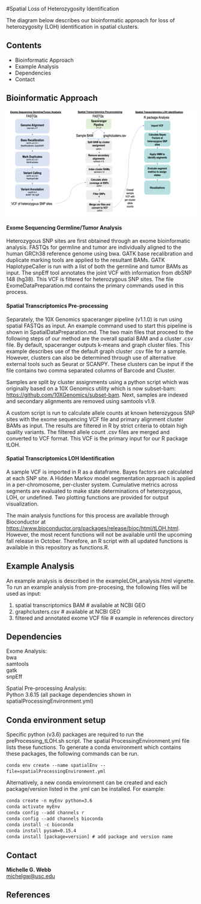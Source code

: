 #Spatial Loss of Heterozygosity Identification

The diagram below describes our bioinformatic approach for loss of heterozygosity (LOH) identification in spatial clusters.

## Contents
- Bioinformatic Approach
- Example Analysis
- Dependencies
- Contact

## Bioinformatic Approach

![image](analysisPipeline.png)

#### Exome Sequencing Germline/Tumor Analysis
Heterozygous SNP sites are first obtained through an exome bioinformatic analysis. FASTQs for germline and tumor are individually aligned to the human GRCh38 reference genome using bwa. GATK base recalibration and duplicate marking tools are applied to the resultant BAMs. GATK HaplotypeCaller is run with a list of both the germline and tumor BAMs as input. The snpEff tool annotates the joint VCF with information from dbSNP 148 (hg38). This VCF is filtered for heterozygous SNP sites. The file ExomeDataPreparation.md contains the primary commands used in this process.

#### Spatial Transcriptomics Pre-processing
Separately, the 10X Genomics spaceranger pipeline (v1.1.0) is run using spatial FASTQs as input. An example command used to start this pipeline is shown in SpatialDataPreparation.md. The two main files that proceed to the following steps of our method are the overall spatial BAM and a cluster .csv file. By default, spaceranger outputs k-means and graph cluster files. This example describes use of the default graph cluster .csv file for a sample. However, clusters can also be determined through use of alternative external tools such as Seurat or SCANPY. These clusters can be input if the file contains two comma separated columns of Barcode and Cluster.

Samples are split by cluster assignments using a python script which was originally based on a 10X Genomics utility which is now subset-bam: https://github.com/10XGenomics/subset-bam. Next, samples are indexed and secondary alignments are removed using samtools v1.9.

A custom script is run to calculate allele counts at known heterozygous SNP sites with the exome sequencing VCF file and primary alignment cluster BAMs as input. The results are filtered in R by strict criteria to obtain high quality variants. The filtered allele count .csv files are merged and converted to VCF format. This VCF is the primary input for our R package tLOH.

#### Spatial Transcriptomics LOH Identification
A sample VCF is imported in R as a dataframe. Bayes factors are calculated at each SNP site. A Hidden Markov model segmentation approach is applied in a per-chromosome, per-cluster system. Cumulative metrics across segments are evaluated to make state determinations of heterozygous, LOH, or undefined. Two plotting functions are provided for output visualization.

The main analysis functions for this process are available through Bioconductor at https://www.bioconductor.org/packages/release/bioc/html/tLOH.html. However, the most recent functions will not be available until the upcoming fall release in October. Therefore, an R script with all updated functions is available in this repository as functions.R.

## Example Analysis

An example analysis is described in the exampleLOH_analysis.html vignette. To run an example analysis from pre-procesing, the following files will be used as input:          

1. spatial transcriptomics BAM # available at NCBI GEO
2. graphclusters.csv # available at NCBI GEO
3. filtered and annotated exome VCF file # example in references directory


## Dependencies

Exome Analysis:       
bwa         
samtools          
gatk           
snpEff          

Spatial Pre-processing Analysis:                 
Python 3.6.15 (all package dependencies shown in spatialProcessingEnvironment.yml)         

## Conda environment setup

Specific python (v3.6) packages are required to run the preProcessing_tLOH.sh script. The spatial ProcessingEnvironment.yml file lists these functions. To generate a conda environment which contains these packages, the following commands can be run.

```
conda env create --name spatialEnv --file=spatialProcessingEnvironment.yml
```
Alternatively, a new conda environment can be created and each package/version listed in the .yml can be installed. For example:

```
conda create -n myEnv python=3.6
conda activate myEnv
conda config --add channels r
conda config --add channels bioconda
conda install -c bioconda
conda install pysam=0.15.4
conda install [package=version] # add package and version name
```

## Contact
**Michelle G. Webb**      
michelgw@usc.edu

## References




